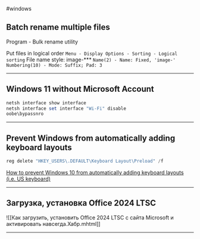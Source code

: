 #windows

## Batch rename multiple files

Program -  Bulk rename utility

Put files in logical order
`Menu - Display Options - Sorting - Logical sorting`
File name style: image-***
`Name(2) - Name: Fixed, 'image-'`
`Numbering(10) - Mode: Suffix; Pad: 3`
___

## Windows 11 without Microsoft Account

```powershell
netsh interface show interface
netsh interface set interface "Wi-Fi" disable
oobe\bypassnro
```
___

## Prevent Windows from automatically adding keyboard layouts 

```powershell
reg delete "HKEY_USERS\.DEFAULT\Keyboard Layout\Preload" /f
```

[How to prevent Windows 10 from automatically adding keyboard layouts (i.e. US keyboard)](https://superuser.com/questions/1092246/how-to-prevent-windows-10-from-automatically-adding-keyboard-layouts-i-e-us-ke)
___

## Загрузка, установка Office 2024 LTSC

![[Как загрузить, установить Office 2024 LTSC с сайта Microsoft и активировать навсегда.Хабр.mhtml]]
___


